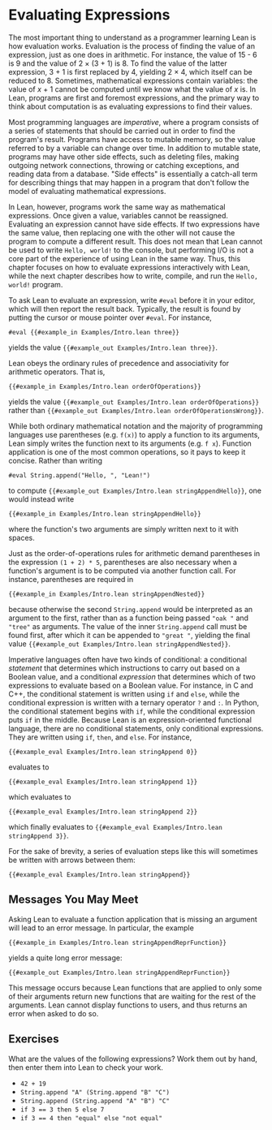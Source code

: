 # Evaluating Expressions

The most important thing to understand as a programmer learning Lean
is how evaluation works. Evaluation is the process of finding the
value of an expression, just as one does in arithmetic. For instance,
the value of 15 - 6 is 9 and the value of 2 × (3 + 1) is 8.
To find the value of the latter expression, 3 + 1 is first replaced by 4, yielding 2 × 4, which itself can be reduced to 8.
Sometimes, mathematical expressions contain variables: the value of _x_ + 1 cannot be computed until we know what the value of _x_ is.
In Lean, programs are first and foremost expressions, and the primary way to think about computation is as evaluating expressions to find their values.

Most programming languages are _imperative_, where a program consists
of a series of statements that should be carried out in order to find
the program's result. Programs have access to mutable memory, so the
value referred to by a variable can change over time. In addition to mutable state, programs may have other side
effects, such as deleting files, making outgoing network connections,
throwing or catching exceptions, and reading data from a
database. "Side effects" is essentially a catch-all term for
describing things that may happen in a program that don't follow the
model of evaluating mathematical expressions.

In Lean, however, programs work the same way as mathematical
expressions. Once given a value, variables cannot be reassigned. Evaluating an expression cannot have side effects. If two
expressions have the same value, then replacing one with the other
will not cause the program to compute a different result. This does
not mean that Lean cannot be used to write `Hello, world!` to the
console, but performing I/O is not a core part of the experience of
using Lean in the same way. Thus, this chapter focuses on how to
evaluate expressions interactively with Lean, while the next chapter
describes how to write, compile, and run the `Hello, world!` program.

To ask Lean to evaluate an expression, write `#eval` before it in your
editor, which will then report the result back. Typically, the result
is found by putting the cursor or mouse pointer over `#eval`. For
instance,

```lean
#eval {{#example_in Examples/Intro.lean three}}
```
yields the value `{{#example_out Examples/Intro.lean three}}`.

Lean obeys the ordinary rules of precedence and associativity for
arithmetic operators. That is,

```lean
{{#example_in Examples/Intro.lean orderOfOperations}}
```
yields the value `{{#example_out Examples/Intro.lean orderOfOperations}}` rather than
`{{#example_out Examples/Intro.lean orderOfOperationsWrong}}`.


While both ordinary mathematical notation and the majority of
programming languages use parentheses (e.g. `f(x)`) to apply a function to its
arguments, Lean simply writes the function next to its
arguments (e.g. `f x`). Function application is one of the most common operations,
so it pays to keep it concise. Rather than writing
```lean
#eval String.append("Hello, ", "Lean!")
```
to compute `{{#example_out Examples/Intro.lean stringAppendHello}}`,
one would instead write
``` Lean
{{#example_in Examples/Intro.lean stringAppendHello}}
```
where the function's two arguments are simply written next to
it with spaces.

Just as the order-of-operations rules for arithmetic demand
parentheses in the expression `(1 + 2) * 5`, parentheses are also
necessary when a function's argument is to be computed via another
function call. For instance, parentheses are required in
``` Lean
{{#example_in Examples/Intro.lean stringAppendNested}}
```
because otherwise the second `String.append` would be interpreted as
an argument to the first, rather than as a function being passed
`"oak "` and `"tree"` as arguments. The value of the inner `String.append`
call must be found first, after which it can be appended to `"great "`,
yielding the final value `{{#example_out Examples/Intro.lean stringAppendNested}}`.

Imperative languages often have two kinds of conditional: a
conditional _statement_ that determines which instructions to carry
out based on a Boolean value, and a conditional _expression_ that
determines which of two expressions to evaluate based on a Boolean
value. For instance, in C and C++, the conditional statement is
written using `if` and `else`, while the conditional expression is
written with a ternary operator `?` and `:`. In Python, the
conditional statement begins with `if`, while the conditional
expression puts `if` in the middle.
Because Lean is an expression-oriented functional language, there are no conditional statements, only conditional expressions.
They are written using `if`, `then`, and `else`. For
instance,
``` Lean
{{#example_eval Examples/Intro.lean stringAppend 0}}
```
evaluates to
``` Lean
{{#example_eval Examples/Intro.lean stringAppend 1}}
```
which evaluates to
```lean
{{#example_eval Examples/Intro.lean stringAppend 2}}
```
which finally evaluates to `{{#example_eval Examples/Intro.lean stringAppend 3}}`.

For the sake of brevity, a series of evaluation steps like this will sometimes be written with arrows between them:
```lean
{{#example_eval Examples/Intro.lean stringAppend}}
```

## Messages You May Meet

Asking Lean to evaluate a function application that is missing an argument will lead to an error message.
In particular, the example
```lean
{{#example_in Examples/Intro.lean stringAppendReprFunction}}
```
yields a quite long error message:
```lean error
{{#example_out Examples/Intro.lean stringAppendReprFunction}}
```

This message occurs because Lean functions that are applied to only some of their arguments return new functions that are waiting for the rest of the arguments.
Lean cannot display functions to users, and thus returns an error when asked to do so.


## Exercises

What are the values of the following expressions? Work them out by hand,
then enter them into Lean to check your work.

 * `42 + 19`
 * `String.append "A" (String.append "B" "C")`
 * `String.append (String.append "A" "B") "C"`
 * `if 3 == 3 then 5 else 7`
 * `if 3 == 4 then "equal" else "not equal"`
